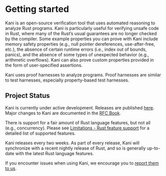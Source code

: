 # Getting started

Kani is an open-source verification tool that uses automated reasoning to analyze Rust programs.
Kani is particularly useful for verifying unsafe code in Rust, where many of the Rust’s usual guarantees are no longer checked by the compiler.
Some example properties you can prove with Kani include memory safety properties (e.g., null pointer dereferences, use-after-free, etc.), the absence of certain runtime errors (i.e., index out of bounds, panics), and the absence of some types of unexpected behavior (e.g., arithmetic overflows).
Kani can also prove custom properties provided in the form of user-specified assertions.

Kani uses proof harnesses to analyze programs.
Proof harnesses are similar to test harnesses, especially property-based test harnesses.

## Project Status

Kani is currently under active development.
Releases are published [here](https://github.com/model-checking/kani/releases).
Major changes to Kani are documented in the [RFC Book](https://model-checking.github.io/kani/rfc).

There is support for a fair amount of Rust language features, but not all (e.g., concurrency).
Please see [Limitations - Rust feature support](./rust-feature-support.md) for a detailed list of supported features.

Kani releases every two weeks.
As part of every release, Kani will synchronize with a recent nightly release of Rust, and so is generally up-to-date with the latest Rust language features.

If you encounter issues when using Kani, we encourage you to [report them to us](https://github.com/model-checking/kani/issues/new/choose).
